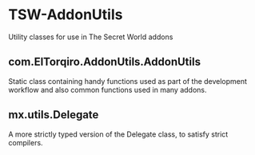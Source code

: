TSW-AddonUtils
==============
Utility classes for use in The Secret World addons


com.ElTorqiro.AddonUtils.AddonUtils
-----------------------------------
Static class containing handy functions used as part of the development workflow and also common functions used in many addons.
   
   
mx.utils.Delegate
-----------------
A more strictly typed version of the Delegate class, to satisfy strict compilers.